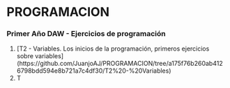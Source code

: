 # PROGRAMACION
### Primer Año DAW - Ejercicios de programación

<ol>
  <li> [T2 - Variables. Los inicios de la programación, primeros ejercicios sobre variables]  (https://github.com/JuanjoAJ/PROGRAMACION/tree/a175f76b260ab4126798bdd594e8b721a7c4df30/T2%20-%20Variables) </li>
  <li> T</li>

  
</ol>
